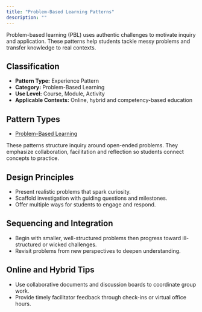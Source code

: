 ```yaml
---
title: "Problem-Based Learning Patterns"
description: ""
---
```


Problem-based learning (PBL) uses authentic challenges to motivate inquiry and application. These patterns help students tackle messy problems and transfer knowledge to real contexts.

## Classification

- **Pattern Type:** Experience Pattern
- **Category:** Problem-Based Learning
- **Use Level:** Course, Module, Activity
- **Applicable Contexts:** Online, hybrid and competency-based education

## Pattern Types

- [Problem-Based Learning](problem_based_learning.md)

These patterns structure inquiry around open-ended problems. They emphasize collaboration, facilitation and reflection so students connect concepts to practice.

## Design Principles
- Present realistic problems that spark curiosity.
- Scaffold investigation with guiding questions and milestones.
- Offer multiple ways for students to engage and respond.

## Sequencing and Integration
- Begin with smaller, well-structured problems then progress toward ill-structured or wicked challenges.
- Revisit problems from new perspectives to deepen understanding.

## Online and Hybrid Tips
- Use collaborative documents and discussion boards to coordinate group work.
- Provide timely facilitator feedback through check-ins or virtual office hours.

